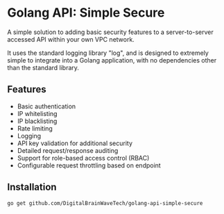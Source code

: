 # Golang API: Simple Secure

A simple solution to adding basic security features to a server-to-server accessed
API within your own VPC network.

It uses the standard logging library "log", and is designed to extremely simple to 
integrate into a Golang application, with no dependencies other than the standard library.

## Features

- Basic authentication
- IP whitelisting
- IP blacklisting
- Rate limiting
- Logging
- API key validation for additional security
- Detailed request/response auditing
- Support for role-based access control (RBAC)
- Configurable request throttling based on endpoint

## Installation

```bash
go get github.com/DigitalBrainWaveTech/golang-api-simple-secure
```

